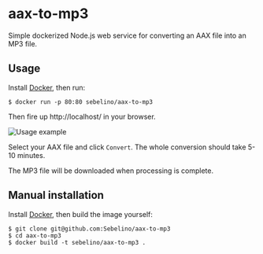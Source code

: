 # aax-to-mp3
Simple dockerized Node.js web service for converting an AAX file into an MP3 file.

## Usage
Install [Docker](https://www.docker.com/), then run:
```
$ docker run -p 80:80 sebelino/aax-to-mp3
```
Then fire up http://localhost/ in your browser.

![Usage example](https://user-images.githubusercontent.com/837775/64194974-a7ed6700-ce80-11e9-8f7d-63fa09c1fafc.png)

Select your AAX file and click `Convert`. The whole conversion should take 5-10 minutes.

The MP3 file will be downloaded when processing is complete.

## Manual installation
Install [Docker](https://www.docker.com/), then build the image yourself:
```
$ git clone git@github.com:Sebelino/aax-to-mp3
$ cd aax-to-mp3
$ docker build -t sebelino/aax-to-mp3 .
```
